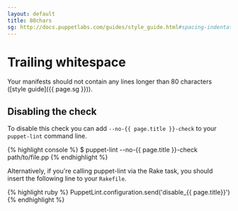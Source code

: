 ```yaml
---
layout: default
title: 80chars
sg: http://docs.puppetlabs.com/guides/style_guide.html#spacing-indentation--whitespace
---
```


# Trailing whitespace

Your manifests should not contain any lines longer than 80 characters
([style guide]({{ page.sg }})).

## Disabling the check

To disable this check you can add `--no-{{ page.title }}-check` to your
`puppet-lint` command line.

{% highlight console %}
$ puppet-lint --no-{{ page.title }}-check path/to/file.pp
{% endhighlight %}

Alternatively, if you're calling puppet-lint via the Rake task, you should
insert the following line to your `Rakefile`.

{% highlight ruby %}
PuppetLint.configuration.send('disable_{{ page.title}}')
{% endhighlight %}
